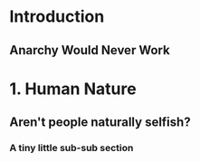 # Introduction

## Anarchy Would Never Work

# 1. Human Nature

## Aren't people naturally selfish?

### A tiny little sub-sub section